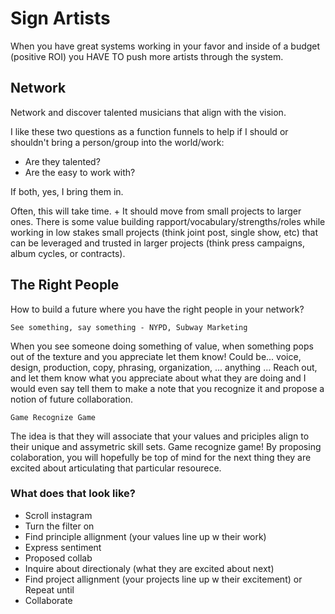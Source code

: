 # Sign Artists



When you have great systems working in your favor and inside of a budget (positive ROI) you HAVE TO push more artists through the system. 


## Network 

Network and discover talented musicians that align with the vision.  

I like these two questions as a function funnels to help if I should or shouldn't bring a person/group into the world/work: 
- Are they talented? 
- Are the easy to work with? 

If both, yes, I bring them in.

Often, this will take time. + It should move from small projects to larger ones. There is some value building rapport/vocabulary/strengths/roles while working in low stakes small projects (think joint post, single show, etc) that can be leveraged and trusted in larger projects (think press campaigns, album cycles, or contracts). 



## The Right People

How to build a future where you have the right people in your network? 

```
See something, say something - NYPD, Subway Marketing
```

When you see someone doing something of value, when something pops out of the texture and you appreciate let them know! Could be... voice, design, production, copy, phrasing, organization, ... anything ... Reach out, and let them know what you appreciate about what they are doing and I would even say tell them to make a note that you recognize it and propose a notion of future collaboration. 

```
Game Recognize Game
```
The idea is that they will associate that your values and priciples align to their unique and assymetric skill sets. Game recognize game! By proposing colaboration, you will hopefully be top of mind for the next thing they are excited about articulating that particular resourece. 

### What does that look like? 

- Scroll instagram
- Turn the filter on 
- Find principle allignment (your values line up w their work)
- Express sentiment
- Proposed collab
- Inquire about directionaly (what they are excited about next)
- Find project allignment (your projects line up w their excitement) or Repeat until 
- Collaborate

